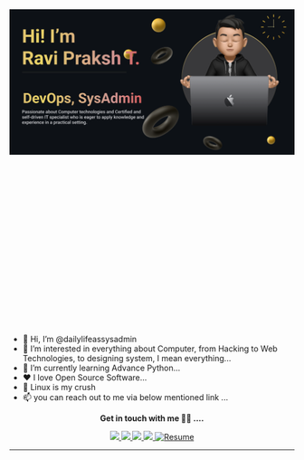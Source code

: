 <img src="banner/banner.png" alt="Introduction Banner.." style="text-align: center; margin-bottom: 300px; " />


- 👋 Hi, I’m @dailylifeassysadmin
- 👀 I’m interested in everything about Computer, from Hacking to Web Technologies, to designing system, I mean everything...
- 🌱 I’m currently learning Advance Python...
- ❤️ I love Open Source Software...
- 🐧 Linux is my crush
- 📫 you can reach out to me via below mentioned link ...
<!--- - 💞️ I’m looking to collaborate on ... --->

<!--- Social media Link --->

<p align="center" font-sizze="25px">
<strong>Get in touch with me 🤝🤝 ....</strong>

<p align="center">
<a title=Github href= "https://github.com/dailylifeassysadmin/">
    <img src="https://img.icons8.com/?size=100&id=12598&format=png&color=FF0000"/>
  </a>
  <a title=LinkedIn href= "https://www.linkedin.com/in/raviprakashtripathi/">
    <img src="https://img.icons8.com/?size=100&id=447&format=png&color=FF0000"/>
  </a>
  <!--- <a href= "https://twitter.com/tallguyjenks">
    <img src="https://img.icons8.com/material-outlined/30/689d6a/twitter.png"/>
  </a> --->
  <a title=Website href= "https://www.dailylifeassysadmin.in">
    <img src="https://img.icons8.com/?size=100&id=1349&format=png&color=FF0000"/>
  </a>
  <a title=Blog href="https://dailylifeassysadmin.blogspot.com/">
    <img src="https://img.icons8.com/?size=100&id=26072&format=png&color=FF0000"/>
  </a>
  <a title=Resume href="https://www.dailylifeassysadmin.in/aboutme">
    <img alt="Resume" src="https://img.icons8.com/?size=100&id=23877&format=png&color=FF0000"/>
  </a>
  <!--- <a href="https://www.youtube.com/c/BryanJenksTech?sub_confirmation=1">
    <img src="https://img.icons8.com/material-outlined/30/689d6a/youtube-play.png"/>
  </a>
  <a href="https://orcid.org/0000-0002-9604-3069">
    <img src="https://img.icons8.com/material-outlined/30/689d6a/camera-addon-identification.png"/>
  </a>
  <a href="https://github.com/tallguyjenks/CV/blob/master/CV.pdf">
    <img src="https://img.icons8.com/material-outlined/30/689d6a/parse-from-clipboard.png"/>
  </a>
  <a href="mailto:bryan@bryanjenks.dev">
    <img src="https://img.icons8.com/ios-glyphs/30/689d6a/physics.png"/>
  </a>
  <a href="https://medium.com/@tallguyjenks">
    <img src="https://img.icons8.com/ios-filled/30/689d6a/medium-new.png"/>
  </a>
  <a href="https://stackoverflow.com/users/12339658/tallguyjenks">
    <img src="https://img.icons8.com/metro/26/689d6a/stackoverflow.png"/>
  </a> --->

  
</p>














<!-- Social Section -->

<!---
<p align="center">
  <i>Take a look at my repositories and let's get in touch!</i>

<p align="center">
  <a href= "https://github.com/tallguyjenks/">
    <img src="https://img.icons8.com/material-outlined/30/689d6a/source-code.png"/>
  </a>
  <a href= "https://www.linkedin.com/in/bryanjenks/">
    <img src="https://img.icons8.com/material-outlined/30/689d6a/linkedin.png"/>
  </a>
  <a href= "https://twitter.com/tallguyjenks">
    <img src="https://img.icons8.com/material-outlined/30/689d6a/twitter.png"/>
  </a>
  <a href= "https://www.bryanjenks.dev">
    <img src="https://img.icons8.com/material-outlined/30/689d6a/geography.png"/>
  </a>
  <a href="https://www.buymeacoffee.com/tallguyjenks">
    <img src="https://img.icons8.com/material-outlined/30/689d6a/cafe.png"/>
  </a>
  <a href="https://www.youtube.com/c/BryanJenksTech?sub_confirmation=1">
    <img src="https://img.icons8.com/material-outlined/30/689d6a/youtube-play.png"/>
  </a>
  <a href="https://orcid.org/0000-0002-9604-3069">
    <img src="https://img.icons8.com/material-outlined/30/689d6a/camera-addon-identification.png"/>
  </a>
  <a href="https://github.com/tallguyjenks/CV/blob/master/CV.pdf">
    <img src="https://img.icons8.com/material-outlined/30/689d6a/parse-from-clipboard.png"/>
  </a>
  <a href="mailto:bryan@bryanjenks.dev">
    <img src="https://img.icons8.com/ios-glyphs/30/689d6a/physics.png"/>
  </a>
  <a href="https://medium.com/@tallguyjenks">
    <img src="https://img.icons8.com/ios-filled/30/689d6a/medium-new.png"/>
  </a>
  <a href="https://stackoverflow.com/users/12339658/tallguyjenks">
    <img src="https://img.icons8.com/metro/26/689d6a/stackoverflow.png"/>
  </a>

  
</p>
--->
---

<!---
- 📫 How to reach me ...

- 😄 Pronouns: ...
- ⚡ Fun fact: ...
--->

<!---
dailylifeassysadmin/dailylifeassysadmin is a ✨ special ✨ repository because its `README.md` (this file) appears on your GitHub profile.
You can click the Preview link to take a look at your changes.
--->
